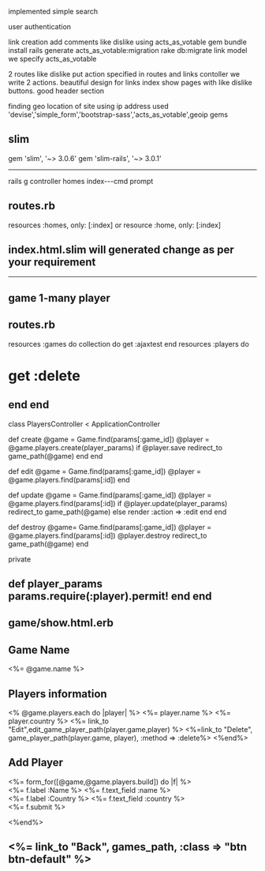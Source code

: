 implemented simple search

user authentication

link creation
add comments
like dislike using acts_as_votable gem bundle install
rails generate acts_as_votable:migration
rake db:migrate
link model we specify  acts_as_votable

2 routes like dislike put action specified in routes and links contoller we write 2 actions.
beautiful design for links index show pages with like dislike buttons.
good header section

finding geo location of site using  ip address
used  'devise','simple_form','bootstrap-sass','acts_as_votable',geoip gems


slim
---------
gem 'slim', '~> 3.0.6'
gem 'slim-rails', '~> 3.0.1'

---------------------------
rails g controller homes index---cmd prompt

routes.rb
---------------
resources :homes, only: [:index]
 or
 resource :home, only: [:index]

index.html.slim will generated
change as per your requirement 
---------------------------------
----------------------
game 1-many player
----------------
routes.rb
-----------
resources :games do
  collection do
    get :ajaxtest
  end
  resources :players do
   # get :delete
  end
end
----------------
class PlayersController < ApplicationController
  
  def create
    @game = Game.find(params[:game_id])
    @player = @game.players.create(player_params)
    if @player.save
      redirect_to game_path(@game)
    end
  end
  
  def edit
    @game = Game.find(params[:game_id]) 
    @player = @game.players.find(params[:id])
  end
  
  def update
    @game = Game.find(params[:game_id])
    @player = @game.players.find(params[:id])
    if @player.update(player_params)
      redirect_to game_path(@game)
    else
      render :action => :edit
    end
  end

  
  def destroy
    @game= Game.find(params[:game_id])
    @player = @game.players.find(params[:id])
    @player.destroy
    redirect_to game_path(@game)
  end
  
  
  
  private
  
  def player_params
    params.require(:player).permit!
  end
end
------------------------------
game/show.html.erb
---------------------
<h2> Game Name</h2>
<%= @game.name %>



<h2>Players information</h2>
<% @game.players.each do |player| %>
<%= player.name %>
<%= player.country %>
<%= link_to "Edit",edit_game_player_path(player.game,player) %>
<%=link_to "Delete", game_player_path(player.game, player), :method => :delete%>
<%end%>





<h2>Add Player </h2>
<%= form_for([@game,@game.players.build]) do |f|  %>
  <div class="form-group">
      <%= f.label :Name %>
      <%= f.text_field :name %>
  </div>
  <div class="form-group">
      <%= f.label :Country %>
      <%= f.text_field :country %>
  </div>
      <%= f.submit %>


<%end%>

<%= link_to "Back", games_path, :class => "btn btn-default" %>    
-------------------------------------------------------------

